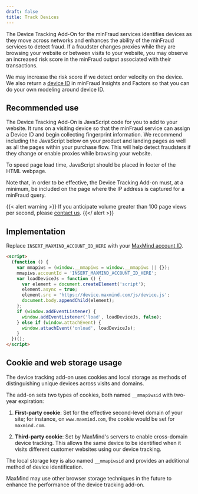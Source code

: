 ```yaml
---
draft: false
title: Track Devices
---
```


The Device Tracking Add-On for the minFraud services identifies devices as they
move across networks and enhances the ability of the minFraud services to detect
fraud. If a fraudster changes proxies while they are browsing your website or
between visits to your website, you may observe an increased risk score in the
minFraud output associated with their transactions.

We may increase the risk score if we detect order velocity on the device. We
also return a
[device ID](/minfraud/api-documentation/responses#schema--response--device__id)
in minFraud Insights and Factors so that you can do your own modeling around
device ID.

## Recommended use

The Device Tracking Add-On is JavaScript code for you to add to your website. It
runs on a visiting device so that the minFraud service can assign a Device ID
and begin collecting fingerprint information. We recommend including the
JavaScript below on your product and landing pages as well as all the pages
within your purchase flow. This will help detect fraudsters if they change or
enable proxies while browsing your website.

To speed page load time, JavaScript should be placed in footer of the HTML
webpage.

Note that, in order to be effective, the Device Tracking Add-on must, at a
minimum, be included on the page where the IP address is captured for a minFraud
query.

{{< alert warning >}} If you anticipate volume greater than 100 page views per
second, please [contact us](https://support.maxmind.com/hc/en-us/requests/new).
{{</ alert >}}

## Implementation

Replace `INSERT_MAXMIND_ACCOUNT_ID_HERE` with your
[MaxMind account ID](https://support.maxmind.com/hc/en-us/articles/4412951066779-Find-my-Account-ID).

```html
<script>
  (function () {
    var mmapiws = (window.__mmapiws = window.__mmapiws || {});
    mmapiws.accountId = 'INSERT_MAXMIND_ACCOUNT_ID_HERE';
    var loadDeviceJs = function () {
      var element = document.createElement('script');
      element.async = true;
      element.src = 'https://device.maxmind.com/js/device.js';
      document.body.appendChild(element);
    };
    if (window.addEventListener) {
      window.addEventListener('load', loadDeviceJs, false);
    } else if (window.attachEvent) {
      window.attachEvent('onload', loadDeviceJs);
    }
  })();
</script>
```

## Cookie and web storage usage

The device tracking add-on uses cookies and local storage as methods of
distinguishing unique devices across visits and domains.

The add-on sets two types of cookies, both named `__mmapiwsid` with two-year
expiration:

1. **First-party cookie**: Set for the effective second-level domain of your
   site; for instance, on `www.maxmind.com`, the cookie would be set for
   `maxmind.com`.

2. **Third-party cookie**: Set by MaxMind's servers to enable cross-domain
   device tracking. This allows the same device to be identified when it visits
   different customer websites using our device tracking.

The local storage key is also named `__mmapiwsid` and provides an additional
method of device identification.

MaxMind may use other browser storage techniques in the future to enhance the
performance of the device tracking add-on.
